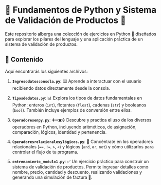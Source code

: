 # 🐍 Fundamentos de Python y Sistema de Validación de Productos 🛒

Este repositorio alberga una colección de ejercicios en Python 🚀 diseñados para explorar los pilares del lenguaje y una aplicación práctica de un sistema de validación de productos.

## 📂 Contenido

Aquí encontrarás los siguientes archivos:

1.  **`Ingresodatosconsola.py`**: ⌨️ Aprende a interactuar con el usuario recibiendo datos directamente desde la consola.

2.  **`Tiposdedatos.py`**: 📊 Explora los tipos de datos fundamentales en Python: enteros (`int`), flotantes (`float`), cadenas (`str`) y booleanos (`bool`). También incluye ejemplos de conversión entre ellos.

3.  **`Operadoresenpy.py`**: ➕➖✖️➗ Descubre y practica el uso de los diversos operadores en Python, incluyendo aritméticos, de asignación, comparación, lógicos, identidad y pertenencia.

4.  **`Operadoresrelacionalesylógicos.py`**: 🤔 Concéntrate en los operadores relacionales (`==`, `!=`, `>`, `<`) y lógicos (`and`, `or`, `not`) y cómo utilizarlos para controlar el flujo de tu programa.

5.  **`entrenamiento_modulo1.py`**: ✅ Un ejercicio práctico para construir un sistema de validación de productos. Permite ingresar detalles como nombre, precio, cantidad y descuento, realizando validaciones y generando una simulación de factura 🧾.
